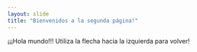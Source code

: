 ```yaml
---
layout: slide
title: "Bienvenidos a la segunda página!"
---
```

¡¡¡Hola mundo!!!
Utiliza la flecha hacia la izquierda para volver!
